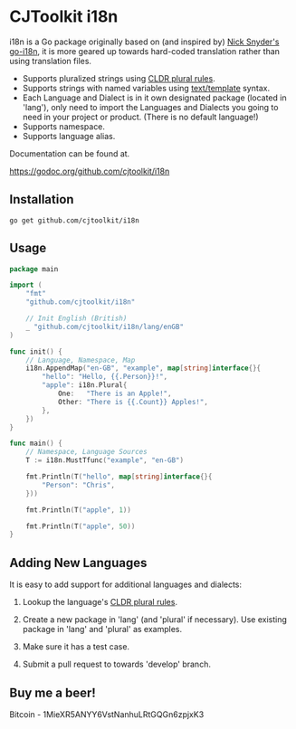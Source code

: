 # CJToolkit i18n

i18n is a Go package originally based on (and inspired by) [Nick Snyder's go-i18n](https://github.com/nicksnyder/go-i18n), it is more geared up towards hard-coded translation rather than using translation files.
* Supports pluralized strings using [CLDR plural rules](http://cldr.unicode.org/index/cldr-spec/plural-rules).
* Supports strings with named variables using [text/template](http://golang.org/pkg/text/template/) syntax.
* Each Language and Dialect is in it own designated package (located in 'lang'), only need to import the Languages and Dialects you going to need in your project or product. (There is no default language!)
* Supports namespace.
* Supports language alias.

Documentation can be found at.

https://godoc.org/github.com/cjtoolkit/i18n

## Installation

~~~
go get github.com/cjtoolkit/i18n
~~~

## Usage

~~~ go
package main

import (
	"fmt"
	"github.com/cjtoolkit/i18n"

	// Init English (British)
	_ "github.com/cjtoolkit/i18n/lang/enGB"
)

func init() {
	// Language, Namespace, Map
	i18n.AppendMap("en-GB", "example", map[string]interface{}{
		"hello": "Hello, {{.Person}}!",
		"apple": i18n.Plural{
			One:   "There is an Apple!",
			Other: "There is {{.Count}} Apples!",
		},
	})
}

func main() {
	// Namespace, Language Sources
	T := i18n.MustTfunc("example", "en-GB")

	fmt.Println(T("hello", map[string]interface{}{
		"Person": "Chris",
	}))

	fmt.Println(T("apple", 1))

	fmt.Println(T("apple", 50))
}
~~~

## Adding New Languages

It is easy to add support for additional languages and dialects:

1. Lookup the language's [CLDR plural rules](http://www.unicode.org/cldr/charts/latest/supplemental/language_plural_rules.html).

2. Create a new package in 'lang' (and 'plural' if necessary).  Use existing package in 'lang' and 'plural' as examples.

3. Make sure it has a test case.

4. Submit a pull request to towards 'develop' branch.

## Buy me a beer!

Bitcoin - 1MieXR5ANYY6VstNanhuLRtGQGn6zpjxK3